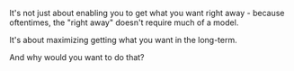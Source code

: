 It's not just about enabling you to get what you want right away - because oftentimes, the "right away" doesn't require much of a model.

It's about maximizing getting what you want in the long-term.

And why would you want to do that?